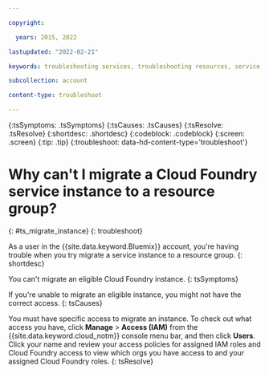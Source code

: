 ```yaml
---

copyright:

  years: 2015, 2022

lastupdated: "2022-02-21"

keywords: troubleshooting services, troubleshooting resources, service problems, resource problems, Cloud Foundry instance, migrate, resource group, migration error, Cloud Foundry access, Cloud Foundry roles

subcollection: account

content-type: troubleshoot

---
```



{:tsSymptoms: .tsSymptoms}
{:tsCauses: .tsCauses}
{:tsResolve: .tsResolve}
{:shortdesc: .shortdesc}
{:codeblock: .codeblock}
{:screen: .screen}
{:tip: .tip}
{:troubleshoot: data-hd-content-type='troubleshoot'}

# Why can't I migrate a Cloud Foundry service instance to a resource group?
{: #ts_migrate_instance}
{: troubleshoot}

As a user in the {{site.data.keyword.Bluemix}} account, you're having trouble when you try migrate a service instance to a resource group.
{: shortdesc}

You can't migrate an eligible Cloud Foundry instance.
{: tsSymptoms}

If you're unable to migrate an eligible instance, you might not have the correct access.
{: tsCauses}

You must have specific access to migrate an instance. To check out what access you have, click **Manage** &gt; **Access (IAM)** from the {{site.data.keyword.cloud_notm}} console menu bar, and then click **Users**. Click your name and review your access policies for assigned IAM roles and Cloud Foundry access to view which orgs you have access to and your assigned Cloud Foundry roles.
{: tsResolve}
